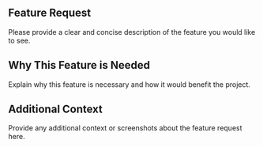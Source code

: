 ## Feature Request
Please provide a clear and concise description of the feature you would like to see.

## Why This Feature is Needed
Explain why this feature is necessary and how it would benefit the project.

## Additional Context
Provide any additional context or screenshots about the feature request here.
